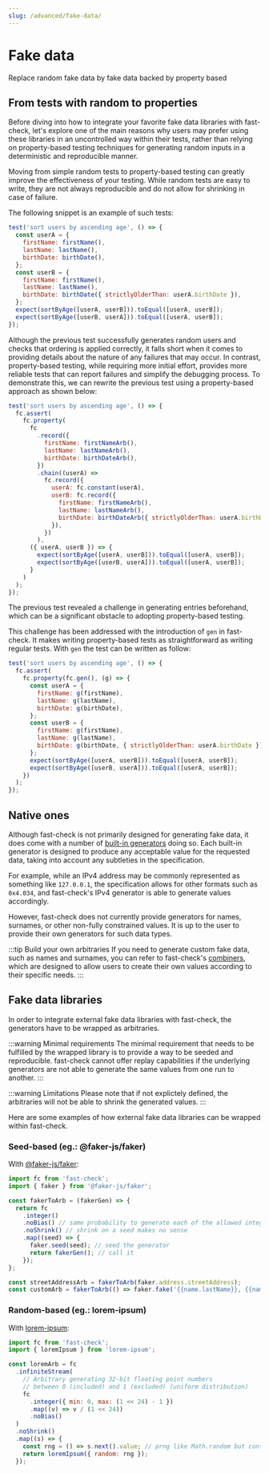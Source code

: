 ```yaml
---
slug: /advanced/fake-data/
---
```


# Fake data

Replace random fake data by fake data backed by property based

## From tests with random to properties

Before diving into how to integrate your favorite fake data libraries with fast-check, let's explore one of the main reasons why users may prefer using these libraries in an uncontrolled way within their tests, rather than relying on property-based testing techniques for generating random inputs in a deterministic and reproducible manner.

Moving from simple random tests to property-based testing can greatly improve the effectiveness of your testing. While random tests are easy to write, they are not always reproducible and do not allow for shrinking in case of failure.

The following snippet is an example of such tests:

```js
test('sort users by ascending age', () => {
  const userA = {
    firstName: firstName(),
    lastName: lastName(),
    birthDate: birthDate(),
  };
  const userB = {
    firstName: firstName(),
    lastName: lastName(),
    birthDate: birthDate({ strictlyOlderThan: userA.birthDate }),
  };
  expect(sortByAge([userA, userB])).toEqual([userA, userB]);
  expect(sortByAge([userB, userA])).toEqual([userA, userB]);
});
```

Although the previous test successfully generates random users and checks that ordering is applied correctly, it falls short when it comes to providing details about the nature of any failures that may occur. In contrast, property-based testing, while requiring more initial effort, provides more reliable tests that can report failures and simplify the debugging process. To demonstrate this, we can rewrite the previous test using a property-based approach as shown below:

```js
test('sort users by ascending age', () => {
  fc.assert(
    fc.property(
      fc
        .record({
          firstName: firstNameArb(),
          lastName: lastNameArb(),
          birthDate: birthDateArb(),
        })
        .chain((userA) =>
          fc.record({
            userA: fc.constant(userA),
            userB: fc.record({
              firstName: firstNameArb(),
              lastName: lastNameArb(),
              birthDate: birthDateArb({ strictlyOlderThan: userA.birthDate }),
            }),
          })
        ),
      ({ userA, userB }) => {
        expect(sortByAge([userA, userB])).toEqual([userA, userB]);
        expect(sortByAge([userB, userA])).toEqual([userA, userB]);
      }
    )
  );
});
```

The previous test revealed a challenge in generating entries beforehand, which can be a significant obstacle to adopting property-based testing.

This challenge has been addressed with the introduction of `gen` in fast-check. It makes writing property-based tests as straightforward as writing regular tests. With `gen` the test can be written as follow:

```js
test('sort users by ascending age', () => {
  fc.assert(
    fc.property(fc.gen(), (g) => {
      const userA = {
        firstName: g(firstName),
        lastName: g(lastName),
        birthDate: g(birthDate),
      };
      const userB = {
        firstName: g(firstName),
        lastName: g(lastName),
        birthDate: g(birthDate, { strictlyOlderThan: userA.birthDate }),
      };
      expect(sortByAge([userA, userB])).toEqual([userA, userB]);
      expect(sortByAge([userB, userA])).toEqual([userA, userB]);
    })
  );
});
```

## Native ones

Although fast-check is not primarily designed for generating fake data, it does come with a number of [built-in generators](/docs/core-blocks/arbitraries/combiners/) doing so. Each built-in generator is designed to produce any acceptable value for the requested data, taking into account any subtleties in the specification.

For example, while an IPv4 address may be commonly represented as something like `127.0.0.1`, the specification allows for other formats such as `0x4.034`, and fast-check's IPv4 generator is able to generate values accordingly.

However, fast-check does not currently provide generators for names, surnames, or other non-fully constrained values. It is up to the user to provide their own generators for such data types.

:::tip Build your own arbitraries
If you need to generate custom fake data, such as names and surnames, you can refer to fast-check's [combiners](/docs/core-blocks/arbitraries/combiners/), which are designed to allow users to create their own values according to their specific needs.
:::

## Fake data libraries

In order to integrate external fake data libraries with fast-check, the generators have to be wrapped as arbitraries.

:::warning Minimal requirements
The minimal requirement that needs to be fulfilled by the wrapped library is to provide a way to be seeded and reproducible. fast-check cannot offer replay capabilities if the underlying generators are not able to generate the same values from one run to another.
:::

:::warning Limitations
Please note that if not explictely defined, the arbitraries will not be able to shrink the generated values.
:::

Here are some examples of how external fake data libraries can be wrapped within fast-check.

### Seed-based (eg.: @faker-js/faker)

With [@faker-js/faker](https://www.npmjs.com/package/@faker-js/faker):

```js
import fc from 'fast-check';
import { faker } from '@faker-js/faker';

const fakerToArb = (fakerGen) => {
  return fc
    .integer()
    .noBias() // same probability to generate each of the allowed integers
    .noShrink() // shrink on a seed makes no sense
    .map((seed) => {
      faker.seed(seed); // seed the generator
      return fakerGen(); // call it
    });
};

const streetAddressArb = fakerToArb(faker.address.streetAddress);
const customArb = fakerToArb(() => faker.fake('{{name.lastName}}, {{name.firstName}} {{name.suffix}}'));
```

### Random-based (eg.: lorem-ipsum)

With [lorem-ipsum](https://www.npmjs.com/package/lorem-ipsum):

```js
import fc from 'fast-check';
import { loremIpsum } from 'lorem-ipsum';

const loremArb = fc
  .infiniteStream(
    // Arbitrary generating 32-bit floating point numbers
    // between 0 (included) and 1 (excluded) (uniform distribution)
    fc
      .integer({ min: 0, max: (1 << 24) - 1 })
      .map((v) => v / (1 << 24))
      .noBias()
  )
  .noShrink()
  .map((s) => {
    const rng = () => s.next().value; // prng like Math.random but controlled by fast-check
    return loremIpsum({ random: rng });
  });
```
